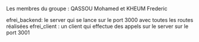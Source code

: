 Les membres du groupe : 
QASSOU Mohamed
et 
KHEUM Frederic


efrei_backend: le server qui se lance sur le port 3000 avec toutes les routes réalisées
efrei_client : un client qui effectue des appels sur le server sur le port 3001